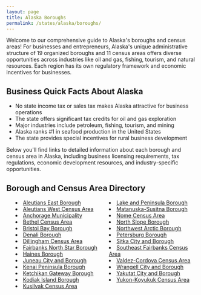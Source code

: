 ```yaml
---
layout: page
title: Alaska Boroughs
permalink: /states/alaska/boroughs/
---
```


<p>Welcome to our comprehensive guide to Alaska's boroughs and census areas! For businesses and entrepreneurs, Alaska's unique administrative structure of 19 organized boroughs and 11 census areas offers diverse opportunities across industries like oil and gas, fishing, tourism, and natural resources. Each region has its own regulatory framework and economic incentives for businesses.</p>

<h2>Business Quick Facts About Alaska</h2>

<ul>
    <li>No state income tax or sales tax makes Alaska attractive for business operations</li>
    <li>The state offers significant tax credits for oil and gas exploration</li>
    <li>Major industries include petroleum, fishing, tourism, and mining</li>
    <li>Alaska ranks #1 in seafood production in the United States</li>
    <li>The state provides special incentives for rural business development</li>
</ul>

<p>Below you'll find links to detailed information about each borough and census area in Alaska, including business licensing requirements, tax regulations, economic development resources, and industry-specific opportunities.</p>

<h2>Borough and Census Area Directory</h2>
<style>
    .county-list {
        columns: 2;
        -webkit-columns: 2;
        -moz-columns: 2;
        list-style-position: inside;
    }
</style>

<ul class="county-list">
    <li><a href="{{ '/states/alaska/aleutians-east/' | relative_url }}">Aleutians East Borough</a></li>
    <li><a href="{{ '/states/alaska/aleutians-west/' | relative_url }}">Aleutians West Census Area</a></li>
    <li><a href="{{ '/states/alaska/anchorage/' | relative_url }}">Anchorage Municipality</a></li>
    <li><a href="{{ '/states/alaska/bethel/' | relative_url }}">Bethel Census Area</a></li>
    <li><a href="{{ '/states/alaska/bristol-bay/' | relative_url }}">Bristol Bay Borough</a></li>
    <li><a href="{{ '/states/alaska/denali/' | relative_url }}">Denali Borough</a></li>
    <li><a href="{{ '/states/alaska/dillingham/' | relative_url }}">Dillingham Census Area</a></li>
    <li><a href="{{ '/states/alaska/fairbanks-north-star/' | relative_url }}">Fairbanks North Star Borough</a></li>
    <li><a href="{{ '/states/alaska/haines/' | relative_url }}">Haines Borough</a></li>
    <li><a href="{{ '/states/alaska/juneau/' | relative_url }}">Juneau City and Borough</a></li>
    <li><a href="{{ '/states/alaska/kenai-peninsula/' | relative_url }}">Kenai Peninsula Borough</a></li>
    <li><a href="{{ '/states/alaska/ketchikan-gateway/' | relative_url }}">Ketchikan Gateway Borough</a></li>
    <li><a href="{{ '/states/alaska/kodiak-island/' | relative_url }}">Kodiak Island Borough</a></li>
    <li><a href="{{ '/states/alaska/kusilvak/' | relative_url }}">Kusilvak Census Area</a></li>
    <li><a href="{{ '/states/alaska/lake-and-peninsula/' | relative_url }}">Lake and Peninsula Borough</a></li>
    <li><a href="{{ '/states/alaska/matanuska-susitna/' | relative_url }}">Matanuska-Susitna Borough</a></li>
    <li><a href="{{ '/states/alaska/nome/' | relative_url }}">Nome Census Area</a></li>
    <li><a href="{{ '/states/alaska/north-slope/' | relative_url }}">North Slope Borough</a></li>
    <li><a href="{{ '/states/alaska/northwest-arctic/' | relative_url }}">Northwest Arctic Borough</a></li>
    <li><a href="{{ '/states/alaska/petersburg/' | relative_url }}">Petersburg Borough</a></li>
    <li><a href="{{ '/states/alaska/sitka/' | relative_url }}">Sitka City and Borough</a></li>
    <li><a href="{{ '/states/alaska/southeast-fairbanks/' | relative_url }}">Southeast Fairbanks Census Area</a></li>
    <li><a href="{{ '/states/alaska/valdez-cordova/' | relative_url }}">Valdez-Cordova Census Area</a></li>
    <li><a href="{{ '/states/alaska/wrangell/' | relative_url }}">Wrangell City and Borough</a></li>
    <li><a href="{{ '/states/alaska/yakutat/' | relative_url }}">Yakutat City and Borough</a></li>
    <li><a href="{{ '/states/alaska/yukon-koyukuk/' | relative_url }}">Yukon-Koyukuk Census Area</a></li>
</ul> 